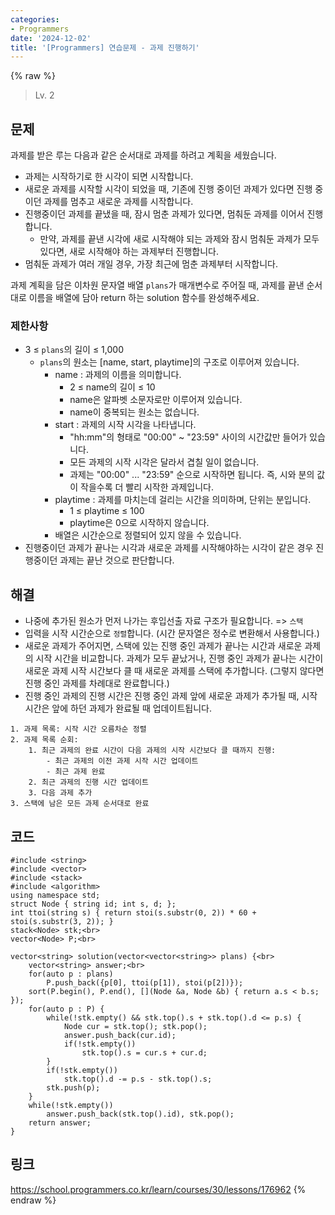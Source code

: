 ```yaml
---
categories:
- Programmers
date: '2024-12-02'
title: '[Programmers] 연습문제 - 과제 진행하기'
---
```


{% raw %}
> Lv. 2<br>

## 문제
과제를 받은 루는 다음과 같은 순서대로 과제를 하려고 계획을 세웠습니다.

-   과제는 시작하기로 한 시각이 되면 시작합니다.
-   새로운 과제를 시작할 시각이 되었을 때, 기존에 진행 중이던 과제가 있다면 진행 중이던 과제를 멈추고 새로운 과제를 시작합니다.
-   진행중이던 과제를 끝냈을 때, 잠시 멈춘 과제가 있다면, 멈춰둔 과제를 이어서 진행합니다.
    -   만약, 과제를 끝낸 시각에 새로 시작해야 되는 과제와 잠시 멈춰둔 과제가 모두 있다면, 새로 시작해야 하는 과제부터 진행합니다.
-   멈춰둔 과제가 여러 개일 경우, 가장 최근에 멈춘 과제부터 시작합니다.

과제 계획을 담은 이차원 문자열 배열  `plans`가 매개변수로 주어질 때, 과제를 끝낸 순서대로 이름을 배열에 담아 return 하는 solution 함수를 완성해주세요.

### 제한사항
-   3 ≤  `plans`의 길이 ≤ 1,000
    -   `plans`의 원소는 [name, start, playtime]의 구조로 이루어져 있습니다.
        -   name : 과제의 이름을 의미합니다.
            -   2 ≤ name의 길이 ≤ 10
            -   name은 알파벳 소문자로만 이루어져 있습니다.
            -   name이 중복되는 원소는 없습니다.
        -   start : 과제의 시작 시각을 나타냅니다.
            -   "hh:mm"의 형태로 "00:00" ~ "23:59" 사이의 시간값만 들어가 있습니다.
            -   모든 과제의 시작 시각은 달라서 겹칠 일이 없습니다.
            -   과제는 "00:00" ... "23:59" 순으로 시작하면 됩니다. 즉, 시와 분의 값이 작을수록 더 빨리 시작한 과제입니다.
        -   playtime : 과제를 마치는데 걸리는 시간을 의미하며, 단위는 분입니다.
            -   1 ≤ playtime ≤ 100
            -   playtime은 0으로 시작하지 않습니다.
        -   배열은 시간순으로 정렬되어 있지 않을 수 있습니다.
-   진행중이던 과제가 끝나는 시각과 새로운 과제를 시작해야하는 시각이 같은 경우 진행중이던 과제는 끝난 것으로 판단합니다.

## 해결
- 나중에 추가된 원소가 먼저 나가는 후입선출 자료 구조가 필요합니다. => `스택`<br>
- 입력을 시작 시간순으로 `정렬`합니다. (시간 문자열은 정수로 변환해서 사용합니다.)
- 새로운 과제가 주어지면, 스택에 있는 진행 중인 과제가 끝나는 시간과 새로운 과제의 시작 시간을 비교합니다. 과제가 모두 끝났거나, 진행 중인 과제가 끝나는 시간이 새로운 과제 시작 시간보다 클 때 새로운 과제를 스택에 추가합니다. (그렇지 않다면 진행 중인 과제를 차례대로 완료합니다.)
- 진행 중인 과제의 진행 시간은 진행 중인 과제 앞에 새로운 과제가 추가될 때, 시작 시간은 앞에 하던 과제가 완료될 때 업데이트됩니다.

```
1. 과제 목록: 시작 시간 오름차순 정렬
2. 과제 목록 순회:
	1. 최근 과제의 완료 시간이 다음 과제의 시작 시간보다 클 때까지 진행:
		- 최근 과제의 이전 과제 시작 시간 업데이트
		- 최근 과제 완료
	2. 최근 과제의 진행 시간 업데이트
	3. 다음 과제 추가
3. 스택에 남은 모든 과제 순서대로 완료
```

## 코드
```
#include <string>
#include <vector>
#include <stack>
#include <algorithm>
using namespace std;
struct Node { string id; int s, d; };
int ttoi(string s) { return stoi(s.substr(0, 2)) * 60 + stoi(s.substr(3, 2)); }
stack<Node> stk;<br>
vector<Node> P;<br>

vector<string> solution(vector<vector<string>> plans) {<br>
    vector<string> answer;<br>
    for(auto p : plans)
        P.push_back({p[0], ttoi(p[1]), stoi(p[2])});
    sort(P.begin(), P.end(), [](Node &a, Node &b) { return a.s < b.s; });
    for(auto p : P) {
        while(!stk.empty() && stk.top().s + stk.top().d <= p.s) {
            Node cur = stk.top(); stk.pop();
            answer.push_back(cur.id);
            if(!stk.empty())
                stk.top().s = cur.s + cur.d;
        }
        if(!stk.empty())
            stk.top().d -= p.s - stk.top().s;
        stk.push(p);
    }
    while(!stk.empty())
        answer.push_back(stk.top().id), stk.pop();
    return answer;
}
```

## 링크
https://school.programmers.co.kr/learn/courses/30/lessons/176962
{% endraw %}